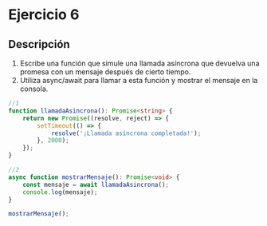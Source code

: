 # Ejercicio 6

## Descripción

1. Escribe una función que simule una llamada asíncrona que devuelva una promesa con un mensaje después de cierto tiempo.
2. Utiliza async/await para llamar a esta función y mostrar el mensaje en la consola.
   
```typescript
//1
function llamadaAsincrona(): Promise<string> {
    return new Promise((resolve, reject) => {
        setTimeout(() => {
            resolve('¡Llamada asíncrona completada!');
        }, 2000);
    });
}

//2
async function mostrarMensaje(): Promise<void> {
    const mensaje = await llamadaAsincrona();
    console.log(mensaje);
}

mostrarMensaje();
```